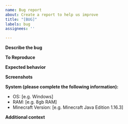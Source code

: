 ```yaml
---
name: Bug report
about: Create a report to help us improve
title: "[BUG]"
labels: bug
assignees: ''

---
```


<!-- IF YOU ERASE THIS FORM OR DON'T FILL OUT ALL THE INFO YOUR ISSUE WILL BE IGNORED AND CLOSED WITH NO FURTHER WARNING OR NOTICE -->

**Describe the bug**
<!-- REQUIRED, DO NOT PUT N/A -->
<!-- I call it "The Redstone Bug". I have an issue in SL where when I am passively bombed by my enemies my city regens, but i need redstone in my trading ships so that the pistons can't extend and drop the crates, the issue is that redstone does not regen, instead it just drops as if it were blew up by TNT in vanilla, I cannot trade as Orlandia is bombed a lot. Whenever I am bombed I got to decomp my ships, and then rebuild them. -->

**To Reproduce**
<!-- REQUIRED, DO NOT PUT N/A -->
<!-- 1. Fly to a claimed area. 2. Build a structure with redstone. 3. Shoot at it. -->

**Expected behavior**
<!-- REQUIRED, DO NOT PUT N/A -->
<!-- Whatever the structure is made of will regen, but most of the redstone will drop as an item and not regen, as the block under it blew up updating the floating redstone making it break. -->

**Screenshots**
<!-- I do not have any screenshots or videos, but I explained it as thoroughly as I possibly can. -->

**System (please complete the following information):**
<!-- DO NOT PUT N/A -->
- OS: [e.g. Windows]
- RAM: [e.g. 8gb RAM]
- Minecraft Version: [e.g. Minecraft Java Edition 1.16.3]

**Additional context**
<!-- This is an important error as it is likely what is causing the lack of trading in the game. -->
